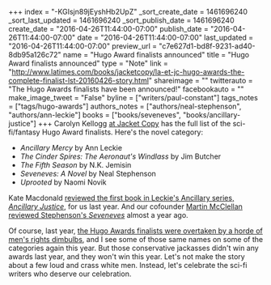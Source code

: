 +++
index = "-KGIsjn89jEyshHb2UpZ"
_sort_create_date = 1461696240
_sort_last_updated = 1461696240
_sort_publish_date = 1461696240
create_date = "2016-04-26T11:44:00-07:00"
publish_date = "2016-04-26T11:44:00-07:00"
date = "2016-04-26T11:44:00-07:00"
last_updated = "2016-04-26T11:44:00-07:00"
preview_url = "c7e627d1-bd8f-9231-ad40-8db95a126c72"
name = "Hugo Award finalists announced"
title = "Hugo Award finalists announced"
type = "Note"
link = "http://www.latimes.com/books/jacketcopy/la-et-jc-hugo-awards-the-complete-finalist-lst-20160426-story.html"
shareimage = ""
twitterauto = "The Hugo Awards finalists have been announced!"
facebookauto = ""
make_image_tweet = "False"
byline = ["writers/paul-constant"]
tags_notes = ["tags/hugo-awards"]
authors_notes = ["authors/neal-stephenson", "authors/ann-leckie"]
books = ["books/seveneves", "books/ancillary-justice"]
+++
Carolyn Kellogg [at Jacket Copy](http://www.latimes.com/books/jacketcopy/la-et-jc-hugo-awards-the-complete-finalist-lst-20160426-story.html) has the full list of the sci-fi/fantasy Hugo Award finalists. Here's the novel category:

*    *Ancillary Mercy* by Ann Leckie 
*    *The Cinder Spires: The Aeronaut's Windlass* by Jim Butcher 
*    *The Fifth Season* by N.K. Jemisin 
*    *Seveneves: A Novel* by Neal Stephenson 
*    *Uprooted* by Naomi Novik 

Kate Macdonald [reviewed the first book in Leckie's Ancillary series, *Ancillary Justice*](http://seattlereviewofbooks.com/reviews/pronouns-in-space/), for us last year. And our cofounder [Martin McClellan reviewed Stephenson's *Seveneves*](http://seattlereviewofbooks.com/reviews/sticking-the-landing/) almost a year ago. 

Of course, last year, [the Hugo Awards finalists were overtaken by a horde of men's rights dimbulbs](http://seattlereviewofbooks.com/notes/2015/08/23/hugo-award-winners-announced/), and I see some of those same names on some of the categories again this year. But those conservative jackasses didn't win any awards last year, and they won't win this year. Let's not make the story about a few loud and crass white men. Instead, let's celebrate the sci-fi writers who deserve our celebration.